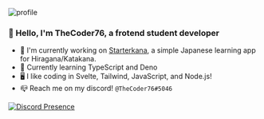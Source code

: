 ![profile](https://i.ibb.co/XSVHXWB/PFP-banner-small.png)
### 👋 Hello, I'm TheCoder76, a frotend student developer
- 🔭 I'm currently working on [Starterkana](https://starterkana.onrender.com/), a simple Japanese learning app for Hiragana/Katakana.
- 🌱 Currently learning TypeScript and Deno
- 🖥️ I like coding in Svelte, Tailwind, JavaScript, and Node.js!
- 📪 Reach me on my discord! `@TheCoder76#5046`


[![Discord Presence](https://lanyard.cnrad.dev/api/586111384551686144)](https://discord.com/users/586111384551686144)
